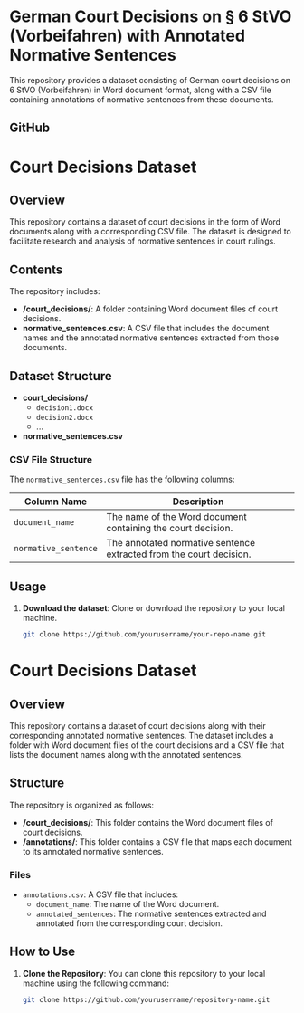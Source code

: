 # German Court Decisions on § 6 StVO (Vorbeifahren) with Annotated Normative Sentences

This repository provides a dataset consisting of German court decisions on 6 StVO (Vorbeifahren) in Word document format, along with a CSV file containing annotations of normative sentences from these documents. 

## GitHub

# Court Decisions Dataset

## Overview

This repository contains a dataset of court decisions in the form of Word documents along with a corresponding CSV file. The dataset is designed to facilitate research and analysis of normative sentences in court rulings.

## Contents

The repository includes:

- **/court_decisions/**: A folder containing Word document files of court decisions.
- **normative_sentences.csv**: A CSV file that includes the document names and the annotated normative sentences extracted from those documents.

## Dataset Structure

- **court_decisions/**
  - `decision1.docx`
  - `decision2.docx`
  - ...
- **normative_sentences.csv**
  
### CSV File Structure

The `normative_sentences.csv` file has the following columns:

| Column Name            | Description                                               |
|-----------------------|-----------------------------------------------------------|
| `document_name`       | The name of the Word document containing the court decision. |
| `normative_sentence`   | The annotated normative sentence extracted from the court decision.  |

## Usage

1. **Download the dataset**: Clone or download the repository to your local machine.
   
   ```bash
   git clone https://github.com/yourusername/your-repo-name.git


# Court Decisions Dataset

## Overview

This repository contains a dataset of court decisions along with their corresponding annotated normative sentences. The dataset includes a folder with Word document files of the court decisions and a CSV file that lists the document names along with the annotated sentences.

## Structure

The repository is organized as follows:


- **/court_decisions/**: This folder contains the Word document files of court decisions.
- **/annotations/**: This folder contains a CSV file that maps each document to its annotated normative sentences.

### Files

- `annotations.csv`: A CSV file that includes:
  - `document_name`: The name of the Word document.
  - `annotated_sentences`: The normative sentences extracted and annotated from the corresponding court decision.

## How to Use

1. **Clone the Repository**: You can clone this repository to your local machine using the following command:
   ```bash
   git clone https://github.com/yourusername/repository-name.git


